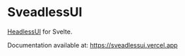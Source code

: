 # SveadlessUI
[HeadlessUI](https://headlessui.dev) for Svelte.

Documentation available at: https://sveadlessui.vercel.app